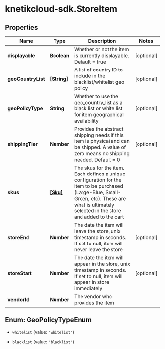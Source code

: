 # knetikcloud-sdk.StoreItem

## Properties
Name | Type | Description | Notes
------------ | ------------- | ------------- | -------------
**displayable** | **Boolean** | Whether or not the item is currently displayable.  Default &#x3D; true | [optional] 
**geoCountryList** | **[String]** | A list of country ID to include in the blacklist/whitelist geo policy | [optional] 
**geoPolicyType** | **String** | Whether to use the geo_country_list as a black list or white list for item geographical availability | [optional] 
**shippingTier** | **Number** | Provides the abstract shipping needs if this item is physical and can be shipped.  A value of zero means no shipping needed.  Default &#x3D; 0 | [optional] 
**skus** | [**[Sku]**](Sku.md) | The skus for the item. Each defines a unique configuration for the item to be purchased (Large-Blue, Small-Green, etc). These are what is ultimately selected in the store and added to the cart | 
**storeEnd** | **Number** | The date the item will leave the store, unix timestamp in seconds.  If set to null, item will never leave the store | [optional] 
**storeStart** | **Number** | The date the item will appear in the store, unix timestamp in seconds.  If set to null, item will appear in store immediately | [optional] 
**vendorId** | **Number** | The vendor who provides the item | 


<a name="GeoPolicyTypeEnum"></a>
## Enum: GeoPolicyTypeEnum


* `whitelist` (value: `"whitelist"`)

* `blacklist` (value: `"blacklist"`)




